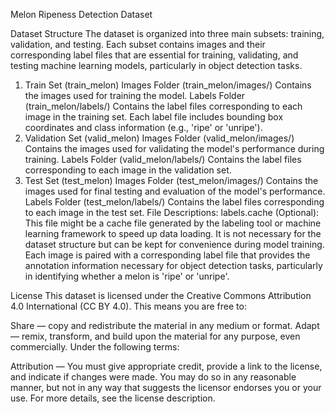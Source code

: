 Melon Ripeness Detection Dataset

Dataset Structure
The dataset is organized into three main subsets: training, validation, and testing. Each subset contains images and their corresponding label files that are essential for training, validating, and testing machine learning models, particularly in object detection tasks.

1. Train Set (train_melon)
Images Folder (train_melon/images/)
Contains the images used for training the model.
Labels Folder (train_melon/labels/)
Contains the label files corresponding to each image in the training set. Each label file includes bounding box coordinates and class information (e.g., 'ripe' or 'unripe').
2. Validation Set (valid_melon)
Images Folder (valid_melon/images/)
Contains the images used for validating the model's performance during training.
Labels Folder (valid_melon/labels/)
Contains the label files corresponding to each image in the validation set.
3. Test Set (test_melon)
Images Folder (test_melon/images/)
Contains the images used for final testing and evaluation of the model's performance.
Labels Folder (test_melon/labels/)
Contains the label files corresponding to each image in the test set.
File Descriptions:
labels.cache (Optional): This file might be a cache file generated by the labeling tool or machine learning framework to speed up data loading. It is not necessary for the dataset structure but can be kept for convenience during model training.
Each image is paired with a corresponding label file that provides the annotation information necessary for object detection tasks, particularly in identifying whether a melon is 'ripe' or 'unripe'.

License
This dataset is licensed under the Creative Commons Attribution 4.0 International (CC BY 4.0). This means you are free to:

Share — copy and redistribute the material in any medium or format.
Adapt — remix, transform, and build upon the material for any purpose, even commercially.
Under the following terms:

Attribution — You must give appropriate credit, provide a link to the license, and indicate if changes were made. You may do so in any reasonable manner, but not in any way that suggests the licensor endorses you or your use.
For more details, see the license description.
